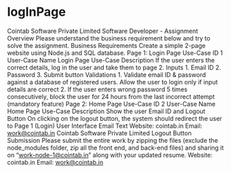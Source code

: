 # logInPage

Cointab Software Private Limited
Software Developer - Assignment
Overview
Please understand the business requirement below and try to solve the assignment.
Business Requirements
Create a simple 2-page website using Node.js and SQL database.
Page 1: Login Page
Use-Case ID 1
User-Case Name Login Page
Use-Case Description If the user enters the correct details, log in the
user and take them to page 2.
Inputs 1. Email ID
2. Password
3. Submit button
Validations 1. Validate email ID & password against
a database of registered users. Allow
the user to login only if input details
are correct
2. If the user enters wrong password 5
times consecutively, block the user for
24 hours from the last incorrect
attempt (mandatory feature)
Page 2: Home Page
Use-Case ID 2
User-Case Name Home Page
Use-Case Description Show the user Email ID and Logout Button
On clicking on the logout button, the system
should redirect the user to Page 1 (Login)
User Interface Email Text
Website: cointab.in Email: work@cointab.in
Cointab Software Private Limited
Logout Button
Submission
Please submit the entire work by zipping the files (exclude the node_modules folder, zip all the
front end, and back-end files) and sharing it on “work-node-1@cointab.in” along with your
updated resume.
Website: cointab.in Email: work@cointab.in
